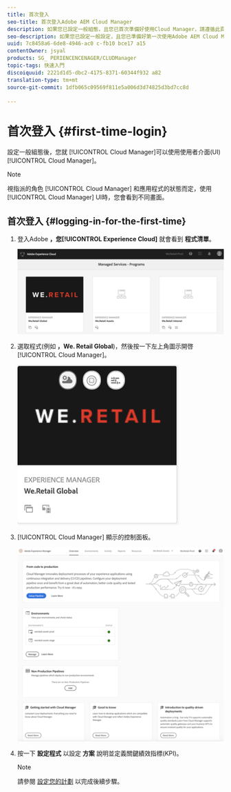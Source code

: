 ```yaml
---
title: 首次登入
seo-title: 首次登入Adobe AEM Cloud Manager
description: 如果您已設定一般組態，且您已首次準備好使用Cloud Manager，請遵循此頁面。
seo-description: 如果您已設定一般設定，且您已準備好第一次使用Adobe AEM Cloud Manager，請遵循此頁面。
uuid: 7c8458a6-6de8-4946-ac0 c-fb10 bce17 a15
contentOwner: jsyal
products: SG_ PERIENCENCENAGER/CLUDManager
topic-tags: 快速入門
discoiquuid: 2221d1d5-dbc2-4175-8371-60344f932 a82
translation-type: tm+mt
source-git-commit: 1dfb065c09569f811e5a006d3d74825d3bd7cc8d

---
```



# 首次登入 {#first-time-login}

設定一般組態後，您就 [!UICONTROL Cloud Manager]可以使用使用者介面(UI) [!UICONTROL Cloud Manager]。

>[!NOTE]
>
>視指派的角色 [!UICONTROL Cloud Manager] 和應用程式的狀態而定，使用 [!UICONTROL Cloud Manager] UI時，您會看到不同畫面。

## 首次登入 {#logging-in-for-the-first-time}

1. 登入Adobe **，您[!UICONTROL Experience Cloud]** 就會看到 **程式清單**。

   ![](assets/screen_shot_2018-06-04at120643pm.png)

1. 選取程式(例如 **，We. Retail Global**)，然後按一下左上角圖示開啓 [!UICONTROL Cloud Manager]。

   ![](assets/screen_shot_2018-06-04at12611pm.png)

1. [!UICONTROL Cloud Manager] 顯示的控制面板。

   ![](assets/FirstLogin1.png)

1. 按一下 **設定程式** 以設定 **方案** 說明並定義關鍵績效指標(KPI)。

   >[!NOTE]
   >
   >請參閱 [設定您的計劃](https://helpx.adobe.com/experience-manager/cloud-manager/using/setting-up-program.html) 以完成後續步驟。